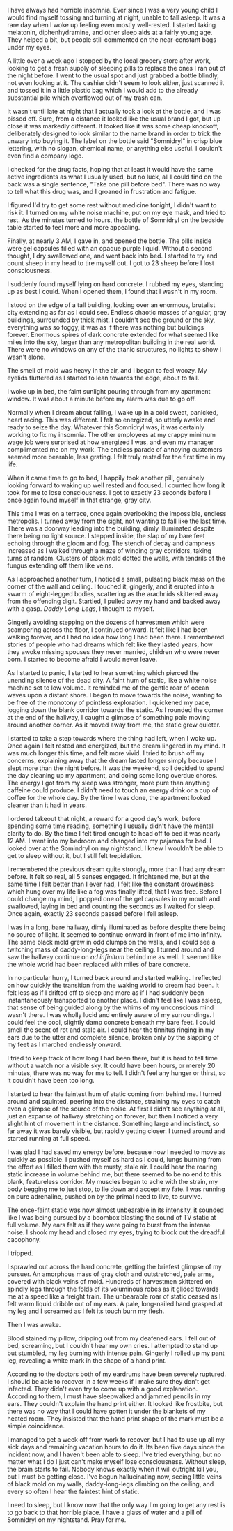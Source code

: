 I have always had horrible insomnia. Ever since I was a very young child I would find myself tossing and turning at night, unable to fall asleep. It was a rare day when I woke up feeling even mostly well-rested. I started taking melatonin, diphenhydramine, and other sleep aids at a fairly young age. They helped a bit, but people still commented on the near-constant bags under my eyes.  
 

A little over a week ago I stopped by the local grocery store after work, looking to get a fresh supply of sleeping pills to replace the ones I ran out of the night before. I went to the usual spot and just grabbed a bottle blindly, not even looking at it. The cashier didn't seem to look either, just scanned it and tossed it in a little plastic bag which I would add to the already substantial pile which overflowed out of my trash can.   
 

It wasn't until late at night that I actually took a look at the bottle, and I was pissed off. Sure, from a distance it looked like the usual brand I got, but up close it was markedly different. It looked like it was some cheap knockoff, deliberately designed to look similar to the name brand in order to trick the unwary into buying it. The label on the bottle said "Somnidryl" in crisp blue lettering, with no slogan, chemical name, or anything else useful. I couldn't even find a company logo.  
 

I checked for the drug facts, hoping that at least it would have the same active ingredients as what I usually used, but no luck, all I could find on the back was a single sentence, "Take one pill before bed". There was no way to tell what this drug was, and I groaned in frustration and fatigue.  

I figured I'd try to get some rest without medicine tonight, I didn't want to risk it. I turned on my white noise machine, put on my eye mask, and tried to rest. As the minutes turned to hours, the bottle of Somnidryl on the bedside table started to feel more and more appealing.  

Finally, at nearly 3 AM, I gave in, and opened the bottle. The pills inside were gel capsules filled with an opaque purple liquid. Without a second thought, I dry swallowed one, and went back into bed. I started to try and count sheep in my head to tire myself out. I got to 23 sheep before I lost consciousness.  
 

I suddenly found myself lying on hard concrete. I rubbed my eyes, standing up as best I could. When I opened them, I found that I wasn't in my room.  
 

I stood on the edge of a tall building, looking over an enormous, brutalist city extending as far as I could see. Endless chaotic masses of angular, gray buildings, surrounded by thick mist. I couldn't see the ground or the sky, everything was so foggy, it was as if there was nothing but buildings forever. Enormous spires of dark concrete extended for what seemed like miles into the sky, larger than any metropolitan building in the real world. There were no windows on any of the titanic structures, no lights to show I wasn't alone.   
 

The smell of mold was heavy in the air, and I began to feel woozy. My eyelids fluttered as I started to lean towards the edge, about to fall.  
 

I woke up in bed, the faint sunlight pouring through from my apartment window. It was about a minute before my alarm was due to go off.  
 

Normally when I dream about falling, I wake up in a cold sweat, panicked, heart racing. This was different. I felt so energized, so utterly awake and ready to seize the day. Whatever this Somnidryl was, it was certainly working to fix my insomnia. The other employees at my crappy minimum wage job were surprised at how energized I was, and even my manager complimented me on my work. The endless parade of annoying customers seemed more bearable, less grating. I felt truly rested for the first time in my life.  
 

When it came time to go to bed, I happily took another pill, genuinely looking forward to waking up well rested and focused. I counted how long it took for me to lose consciousness. I got to exactly 23 seconds before I once again found myself in that strange, gray city.   
 

This time I was on a terrace, once again overlooking the impossible, endless metropolis. I turned away from the sight, not wanting to fall like the last time. There was a doorway leading into the building, dimly illuminated despite there being no light source. I stepped inside, the slap of my bare feet echoing through the gloom and fog. The stench of decay and dampness increased as I walked through a maze of winding gray corridors, taking turns at random. Clusters of black mold dotted the walls, with tendrils of the fungus extending off them like veins.   
 

As I approached another turn, I noticed a small, pulsating black mass on the corner of the wall and ceiling. I touched it, gingerly, and it erupted into a swarm of eight-legged bodies, scattering as the arachnids skittered away from the offending digit. Startled, I pulled away my hand and backed away with a gasp. *Daddy Long-Legs*, I thought to myself.   
 

Gingerly avoiding stepping on the dozens of harvestmen which were scampering across the floor, I continued onward. It felt like I had been walking forever, and I had no idea how long I had been there. I remembered stories of people who had dreams which felt like they lasted years, how they awoke missing spouses they never married, children who were never born. I started to become afraid I would never leave.  
 

As I started to panic, I started to hear something which pierced the unending silence of the dead city. A faint hum of static, like a white noise machine set to low volume. It reminded me of the gentle roar of ocean waves upon a distant shore. I began to move towards the noise, wanting to be free of the monotony of pointless exploration. I quickened my pace, jogging down the blank corridor towards the static. As I rounded the corner at the end of the hallway, I caught a glimpse of something pale moving around another corner. As it moved away from me, the static grew quieter.   
 

I started to take a step towards where the thing had left, when I woke up. Once again I felt rested and energized, but the dream lingered in my mind. It was much longer this time, and felt more vivid. I tried to brush off my concerns, explaining away that the dream lasted longer simply because I slept more than the night before. It was the weekend, so I decided to spend the day cleaning up my apartment, and doing some long overdue chores. The energy I got from my sleep was stronger, more pure than anything caffeine could produce. I didn't need to touch an energy drink or a cup of coffee for the whole day. By the time I was done, the apartment looked cleaner than it had in years.    
 

I ordered takeout that night, a reward for a good day's work, before spending some time reading, something I usually didn't have the mental clarity to do. By the time I felt tired enough to head off to bed it was nearly 12 AM.  I went into my bedroom and changed into my pajamas for bed. I looked over at the Somindryl on my nightstand. I knew I wouldn't be able to get to sleep without it, but I still felt trepidation.

I remembered the previous dream quite strongly, more than I had any dream before. It felt so real, all 5 senses engaged. It frightened me, but at the same time I felt better than I ever had, I felt like the constant drowsiness which hung over my life like a fog was finally lifted, that I was free. Before I could change my mind, I popped one of the gel capsules in my mouth and swallowed, laying in bed and counting the seconds as I waited for sleep. Once again, exactly 23 seconds passed before I fell asleep.

I was in a long, bare hallway, dimly illuminated as before despite there being no source of light. It seemed to continue onward in front of me into infinity. The same black mold grew in odd clumps on the walls, and I could see a twitching mass of daddy-long-legs near the ceiling. I turned around and saw the hallway continue on *ad infinitum* behind me as well. It seemed like the whole world had been replaced with miles of bare concrete.  
 

In no particular hurry, I turned back around and started walking. I reflected on how quickly the transition from the waking world to dream had been. It felt less as if I drifted off to sleep and more as if I had suddenly been instantaneously transported to another place. I didn't feel like I was asleep, that sense of being guided along by the whims of my unconscious mind wasn't there. I was wholly lucid and entirely aware of my surroundings. I could feel the cool, slightly damp concrete beneath my bare feet. I could smell the scent of rot and stale air. I could hear the tinnitus ringing in my ears due to the utter and complete silence, broken only by the slapping of my feet as I marched endlessly onward.

I tried to keep track of how long I had been there, but it is hard to tell time without a watch nor a visible sky. It could have been hours, or merely 20 minutes, there was no way for me to tell. I didn't feel any hunger or thirst, so it couldn't have been too long.  
 

I started to hear the faintest hum of static coming from behind me. I turned around and squinted, peering into the distance, straining my eyes to catch even a glimpse of the source of the noise. At first I didn't see anything at all, just an expanse of hallway stretching on forever, but then I noticed a very slight hint of movement in the distance. Something large and indistinct, so far away it was barely visible, but rapidly getting closer. I turned around and started running at full speed.  
 

I was glad I had saved my energy before, because now I needed to move as quickly as possible. I pushed myself as hard as I could, lungs burning from the effort as I filled them with the musty, stale air. I could hear the roaring static increase in volume behind me, but there seemed to be no end to this blank, featureless corridor. My muscles began to ache with the strain, my body begging me to just stop, to lie down and accept my fate. I was running on pure adrenaline, pushed on by the primal need to live, to survive.  
 

The once-faint static was now almost unbearable in its intensity, it sounded like I was being pursued by a boombox blasting the sound of TV static at full volume. My ears felt as if they were going to burst from the intense noise. I shook my head and closed my eyes, trying to block out the dreadful cacophony.   
 

I tripped.  
 

I sprawled out across the hard concrete, getting the briefest glimpse of my pursuer. An amorphous mass of gray cloth and outstretched, pale arms, covered with black veins of mold. Hundreds of harvestmen skittered on spindly legs through the folds of its voluminous robes as it glided towards me at a speed like a freight train. The unbearable roar of static ceased as I felt warm liquid dribble out of my ears. A pale, long-nailed hand grasped at my leg and I screamed as I felt its touch burn my flesh.  
 

Then I was awake.  

Blood stained my pillow, dripping out from my deafened ears. I fell out of bed, screaming, but I couldn't hear my own cries. I attempted to stand up but stumbled, my leg burning with intense pain. Gingerly I rolled up my pant leg, revealing a white mark in the shape of a hand print.  
 

According to the doctors both of my eardrums have been severely ruptured. I should be able to recover in a few weeks if I make sure they don't get infected. They didn't even try to come up with a good explanation. According to them, I must have sleepwalked and jammed pencils in my ears. They couldn't explain the hand print either. It looked like frostbite, but there was no way that I could have gotten it under the blankets of my heated room. They insisted that the hand print shape of the mark must be a simple coincidence.  
 

I managed to get a week off from work to recover, but I had to use up all my sick days and remaining vacation hours to do it. Its been five days since the incident now, and I haven't been able to sleep. I've tried everything, but no matter what I do I just can't make myself lose consciousness. Without sleep, the brain starts to fail. Nobody knows exactly when it will outright kill you, but I must be getting close. I've begun hallucinating now, seeing little veins of black mold on my walls, daddy-long-legs climbing on the ceiling, and every so often I hear the faintest hint of static.  
 

I need to sleep, but I know now that the only way I'm going to get any rest is to go back to that horrible place. I have a glass of water and a pill of Somnidryl on my nightstand. Pray for me.
